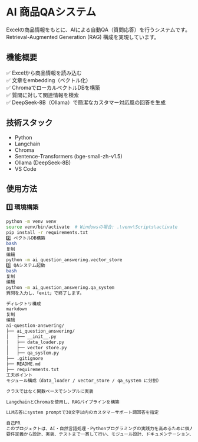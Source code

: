 # AI 商品QAシステム

Excelの商品情報をもとに、AIによる自動QA（質問応答）を行うシステムです。  
Retrieval-Augmented Generation (RAG) 構成を実現しています。

## 機能概要

✅ Excelから商品情報を読み込む  
✅ 文章をembedding（ベクトル化）  
✅ ChromaでローカルベクトルDBを構築  
✅ 質問に対して関連情報を検索  
✅ DeepSeek-8B（Ollama）で簡潔なカスタマー対応風の回答を生成

## 技術スタック

- Python
- Langchain
- Chroma
- Sentence-Transformers (bge-small-zh-v1.5)
- Ollama (DeepSeek-8B)
- VS Code

## 使用方法

### 1️⃣ 環境構築

```bash
python -m venv venv
source venv/bin/activate  # Windowsの場合: .\venv\Scripts\activate
pip install -r requirements.txt
2️⃣ ベクトルDB構築
bash
复制
编辑
python -m ai_question_answering.vector_store
3️⃣ QAシステム起動
bash
复制
编辑
python -m ai_question_answering.qa_system
質問を入力し、「exit」で終了します。

ディレクトリ構成
markdown
复制
编辑
ai-question-answering/
├── ai_question_answering/
│   ├── __init__.py
│   ├── data_loader.py
│   ├── vector_store.py
│   ├── qa_system.py
├── .gitignore
├── README.md
├── requirements.txt
工夫ポイント
モジュール構成（data_loader / vector_store / qa_system に分割）

クラスではなく関数ベースでシンプルに実装

LangchainとChromaを使用し、RAGパイプラインを構築

LLM応答にsystem promptで30文字以内のカスタマーサポート調回答を指定

自己PR
このプロジェクトは、AI・自然言語処理・Pythonプログラミングの実践力を高めるために個人で開発しました。
要件定義から設計、実装、テストまで一貫して行い、モジュール設計、ドキュメンテーション、GitHub管理を意識しました。